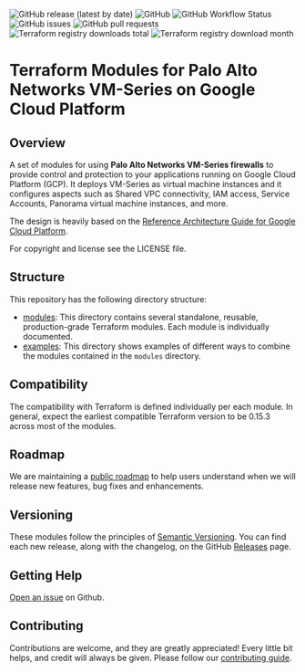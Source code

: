 ![GitHub release (latest by date)](https://img.shields.io/github/v/release/PaloAltoNetworks/terraform-google-vmseries-modules?style=flat-square)
![GitHub](https://img.shields.io/github/license/PaloAltoNetworks/terraform-modules-vmseries-ci-workflows?style=flat-square)
![GitHub Workflow Status](https://img.shields.io/github/actions/workflow/status/PaloAltoNetworks/terraform-google-vmseries-modules/release_ci.yml?style=flat-square)
![GitHub issues](https://img.shields.io/github/issues/PaloAltoNetworks/terraform-google-vmseries-modules?style=flat-square)
![GitHub pull requests](https://img.shields.io/github/issues-pr/PaloAltoNetworks/terraform-google-vmseries-modules?style=flat-square)
![Terraform registry downloads total](https://img.shields.io/badge/dynamic/json?color=green&label=downloads%20total&query=data.attributes.total&url=https%3A%2F%2Fregistry.terraform.io%2Fv2%2Fmodules%2FPaloAltoNetworks%2Fvmseries-modules%2Fgoogle%2Fdownloads%2Fsummary&style=flat-square)
![Terraform registry download month](https://img.shields.io/badge/dynamic/json?color=green&label=downloads%20this%20month&query=data.attributes.month&url=https%3A%2F%2Fregistry.terraform.io%2Fv2%2Fmodules%2FPaloAltoNetworks%2Fvmseries-modules%2Fgoogle%2Fdownloads%2Fsummary&style=flat-square)

# Terraform Modules for Palo Alto Networks VM-Series on Google Cloud Platform

## Overview

A set of modules for using **Palo Alto Networks VM-Series firewalls** to provide control and protection
to your applications running on Google Cloud Platform (GCP). It deploys VM-Series as virtual machine
instances and it configures aspects such as Shared VPC connectivity, IAM access, Service Accounts, Panorama virtual
machine instances, and more.

The design is heavily based on the [Reference Architecture Guide for Google Cloud Platform](https://pandocs.tech/fw/160p-prime).

For copyright and license see the LICENSE file.

## Structure

This repository has the following directory structure:

* [modules](./modules): This directory contains several standalone, reusable, production-grade Terraform modules. Each module is individually documented.
* [examples](./examples): This directory shows examples of different ways to combine the modules contained in the
  `modules` directory.

## Compatibility

The compatibility with Terraform is defined individually per each module. In general, expect the earliest compatible
Terraform version to be 0.15.3 across most of the modules.
<!-- [FUTURE] If you need to stay on Terraform 0.15.3 and need to use these modules, the recommended last compatible release is 1.2.3. -->

## Roadmap

We are maintaining a [public roadmap](https://github.com/orgs/PaloAltoNetworks/projects/33/views/8) to help users understand when we will release new features, bug fixes and enhancements.

## Versioning

These modules follow the principles of [Semantic Versioning](http://semver.org/). You can find each new release,
along with the changelog, on the GitHub [Releases](https://github.com/PaloAltoNetworks/terraform-google-vmseries-modules/releases) page.

## Getting Help

[Open an issue](https://github.com/PaloAltoNetworks/terraform-google-vmseries-modules/issues) on Github.

## Contributing

Contributions are welcome, and they are greatly appreciated! Every little bit helps,
and credit will always be given. Please follow our [contributing guide](https://github.com/PaloAltoNetworks/terraform-best-practices/blob/main/CONTRIBUTING.md).

<!-- ## Who maintains these modules?

This repository is maintained by [Palo Alto Networks](https://www.paloaltonetworks.com/).
If you're looking for commercial support or services, send an email to [address not known yet]. -->
